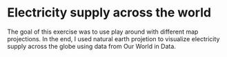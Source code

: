 # Electricity supply across the world
The goal of this exercise was to use play around with different map projections. In the end, I used natural earth projetion to visualize 
electricity supply across the globe using data from Our World in Data.

